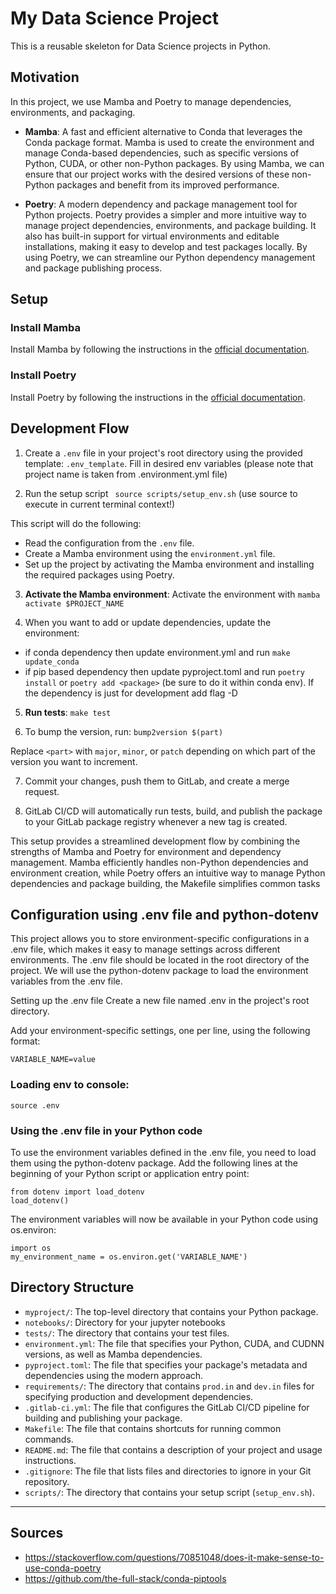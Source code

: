# My Data Science Project

This is a reusable skeleton for Data Science projects in Python.


## Motivation

In this project, we use Mamba and Poetry to manage dependencies, environments, and packaging.

- **Mamba**: A fast and efficient alternative to Conda that leverages the Conda package format. Mamba is used to create the environment and manage Conda-based dependencies, such as specific versions of Python, CUDA, or other non-Python packages. By using Mamba, we can ensure that our project works with the desired versions of these non-Python packages and benefit from its improved performance.

- **Poetry**: A modern dependency and package management tool for Python projects. Poetry provides a simpler and more intuitive way to manage project dependencies, environments, and package building. It also has built-in support for virtual environments and editable installations, making it easy to develop and test packages locally. By using Poetry, we can streamline our Python dependency management and package publishing process.

## Setup

### Install Mamba

Install Mamba by following the instructions in the [official documentation](https://github.com/mamba-org/mamba#install-mambaforge).

### Install Poetry

Install Poetry by following the instructions in the [official documentation](https://python-poetry.org/docs/#installation).


## Development Flow



1. Create a `.env` file in your project's root directory using the provided template: `.env_template`. Fill in desired env variables (please note that project name is taken from .environment.yml file)

2. Run the setup script ` source scripts/setup_env.sh` (use source to execute in current terminal context!)

This script will do the following:

- Read the configuration from the `.env` file.
- Create a Mamba environment using the `environment.yml` file.
- Set up the project by activating the Mamba environment and installing the required packages using Poetry.

3. **Activate the Mamba environment**: Activate the environment with `mamba activate $PROJECT_NAME`

4. When you want to add or update dependencies, update the environment:
* if conda dependency then update environment.yml and run `make update_conda`
* if pip based dependency then update pyproject.toml and run `poetry install` or `poetry add <package>` (be sure to do it within conda env). If the dependency is just for development add flag -D

5. **Run tests**: `make test`

6. To bump the version, run: `bump2version $(part)`

Replace `<part>` with `major`, `minor`, or `patch` depending on which part of the version you want to increment.

7. Commit your changes, push them to GitLab, and create a merge request.

8. GitLab CI/CD will automatically run tests, build, and publish the package to your GitLab package registry whenever a new tag is created.

This setup provides a streamlined development flow by combining the strengths of Mamba and Poetry for environment and dependency management. Mamba efficiently handles non-Python dependencies and environment creation, while Poetry offers an intuitive way to manage Python dependencies and package building, the Makefile simplifies common tasks

## Configuration using .env file and python-dotenv
This project allows you to store environment-specific configurations in a .env file, which makes it easy to manage settings across different environments. The .env file should be located in the root directory of the project. We will use the python-dotenv package to load the environment variables from the .env file.

Setting up the .env file
Create a new file named .env in the project's root directory.

Add your environment-specific settings, one per line, using the following format:

```
VARIABLE_NAME=value
```

### Loading env to console:
```
source .env
```
### Using the .env file in your Python code
To use the environment variables defined in the .env file, you need to load them using the python-dotenv package. Add the following lines at the beginning of your Python script or application entry point:

```
from dotenv import load_dotenv
load_dotenv()
```
The environment variables will now be available in your Python code using os.environ:

```
import os
my_environment_name = os.environ.get('VARIABLE_NAME')
```

## Directory Structure

- `myproject/`: The top-level directory that contains your Python package.
- `notebooks/`: Directory for your jupyter notebooks
- `tests/`: The directory that contains your test files.
- `environment.yml`: The file that specifies your Python, CUDA, and CUDNN versions, as well as Mamba dependencies.
- `pyproject.toml`: The file that specifies your package's metadata and dependencies using the modern approach.
- `requirements/`: The directory that contains `prod.in` and `dev.in` files for specifying production and development dependencies.
- `.gitlab-ci.yml`: The file that configures the GitLab CI/CD pipeline for building and publishing your package.
- `Makefile`: The file that contains shortcuts for running common commands.
- `README.md`: The file that contains a description of your project and usage instructions.
- `.gitignore`: The file that lists files and directories to ignore in your Git repository.
- `scripts/`: The directory that contains your setup script (`setup_env.sh`).



___
## Sources
* https://stackoverflow.com/questions/70851048/does-it-make-sense-to-use-conda-poetry
* https://github.com/the-full-stack/conda-piptools
